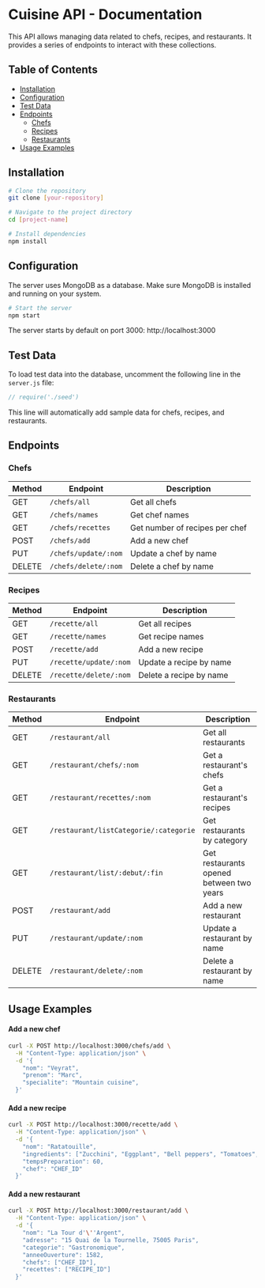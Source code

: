 # Cuisine API - Documentation

This API allows managing data related to chefs, recipes, and restaurants. It provides a series of endpoints to interact with these collections.

## Table of Contents
- [Installation](#installation)
- [Configuration](#configuration)
- [Test Data](#test-data)
- [Endpoints](#endpoints)
  - [Chefs](#chefs)
  - [Recipes](#recipes)
  - [Restaurants](#restaurants)
- [Usage Examples](#usage-examples)

## Installation

```bash
# Clone the repository
git clone [your-repository]

# Navigate to the project directory
cd [project-name]

# Install dependencies
npm install
```

## Configuration

The server uses MongoDB as a database. Make sure MongoDB is installed and running on your system.

```bash
# Start the server
npm start
```

The server starts by default on port 3000: http://localhost:3000

## Test Data

To load test data into the database, uncomment the following line in the `server.js` file:

```javascript
// require('./seed')
```

This line will automatically add sample data for chefs, recipes, and restaurants.

## Endpoints

### Chefs

| Method | Endpoint | Description |
|--------|----------|-------------|
| GET | `/chefs/all` | Get all chefs |
| GET | `/chefs/names` | Get chef names |
| GET | `/chefs/recettes` | Get number of recipes per chef |
| POST | `/chefs/add` | Add a new chef |
| PUT | `/chefs/update/:nom` | Update a chef by name |
| DELETE | `/chefs/delete/:nom` | Delete a chef by name |

### Recipes

| Method | Endpoint | Description |
|--------|----------|-------------|
| GET | `/recette/all` | Get all recipes |
| GET | `/recette/names` | Get recipe names |
| POST | `/recette/add` | Add a new recipe |
| PUT | `/recette/update/:nom` | Update a recipe by name |
| DELETE | `/recette/delete/:nom` | Delete a recipe by name |

### Restaurants

| Method | Endpoint | Description |
|--------|----------|-------------|
| GET | `/restaurant/all` | Get all restaurants |
| GET | `/restaurant/chefs/:nom` | Get a restaurant's chefs |
| GET | `/restaurant/recettes/:nom` | Get a restaurant's recipes |
| GET | `/restaurant/listCategorie/:categorie` | Get restaurants by category |
| GET | `/restaurant/list/:debut/:fin` | Get restaurants opened between two years |
| POST | `/restaurant/add` | Add a new restaurant |
| PUT | `/restaurant/update/:nom` | Update a restaurant by name |
| DELETE | `/restaurant/delete/:nom` | Delete a restaurant by name |

## Usage Examples

#### Add a new chef
```bash
curl -X POST http://localhost:3000/chefs/add \
  -H "Content-Type: application/json" \
  -d '{
    "nom": "Veyrat",
    "prenom": "Marc",
    "specialite": "Mountain cuisine",
  }'
```


#### Add a new recipe
```bash
curl -X POST http://localhost:3000/recette/add \
  -H "Content-Type: application/json" \
  -d '{
    "nom": "Ratatouille",
    "ingredients": ["Zucchini", "Eggplant", "Bell peppers", "Tomatoes", "Onions", "Olive oil"],
    "tempsPreparation": 60,
    "chef": "CHEF_ID"
  }'
```


#### Add a new restaurant
```bash
curl -X POST http://localhost:3000/restaurant/add \
  -H "Content-Type: application/json" \
  -d '{
    "nom": "La Tour d'\''Argent",
    "adresse": "15 Quai de la Tournelle, 75005 Paris",
    "categorie": "Gastronomique",
    "anneeOuverture": 1582,
    "chefs": ["CHEF_ID"],
    "recettes": ["RECIPE_ID"]
  }'
```
